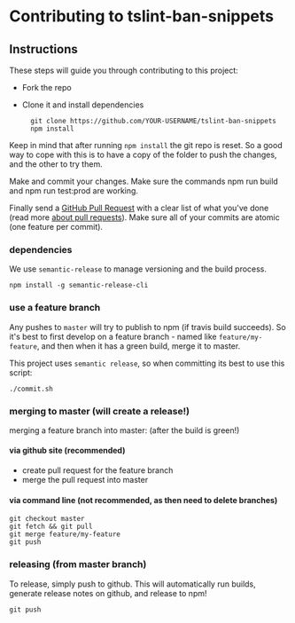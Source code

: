 # Contributing to tslint-ban-snippets

## Instructions

These steps will guide you through contributing to this project:

- Fork the repo
- Clone it and install dependencies

		git clone https://github.com/YOUR-USERNAME/tslint-ban-snippets
		npm install

Keep in mind that after running `npm install` the git repo is reset. So a good way to cope with this is to have a copy of the folder to push the changes, and the other to try them.

Make and commit your changes. Make sure the commands npm run build and npm run test:prod are working.

Finally send a [GitHub Pull Request](https://github.com/alexjoverm/tslint-ban-snippets/compare?expand=1) with a clear list of what you've done (read more [about pull requests](https://help.github.com/articles/about-pull-requests/)). Make sure all of your commits are atomic (one feature per commit).

### dependencies

We use `semantic-release` to manage versioning and the build process.

```
npm install -g semantic-release-cli
```

### use a feature branch

Any pushes to `master` will try to publish to npm (if travis build succeeds).
So it's best to first develop on a feature branch - named like `feature/my-feature`, and then when it has a green build, merge it to master.

This project uses `semantic release`, so when committing its best to use this script:

`./commit.sh`

### merging to master (will create a release!)

merging a feature branch into master: (after the build is green!)

#### via github site (recommended)

- create pull request for the feature branch
- merge the pull request into master

#### via command line (not recommended, as then need to delete branches)

```
git checkout master
git fetch && git pull
git merge feature/my-feature
git push
```

### releasing (from master branch)
To release, simply push to github. This will automatically run builds, generate release notes on github, and release to npm!

`git push`

